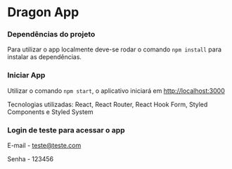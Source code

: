 # Dragon App

### Dependências do projeto

Para utilizar o app localmente deve-se rodar o comando `npm install` para instalar as dependências.

### Iniciar App

Utilizar o comando `npm start`, o aplicativo iniciará em [http://localhost:3000](http://localhost:3000)

Tecnologias utilizadas: React, React Router, React Hook Form, Styled Components e Styled System

### Login de teste para acessar o app

E-mail - teste@teste.com

Senha - 123456

